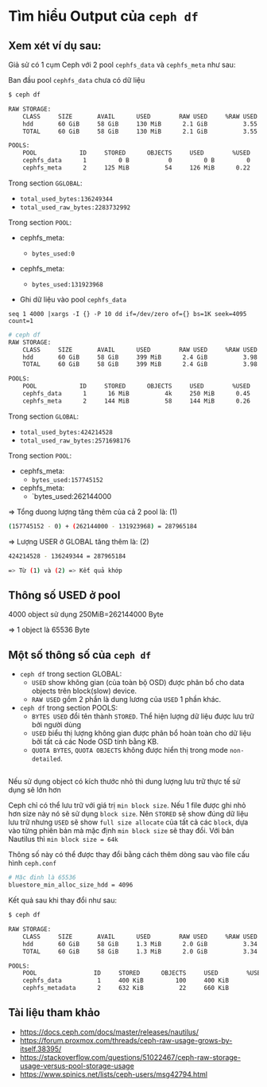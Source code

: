 # Tìm hiểu Output của `ceph df`

## Xem xét ví dụ sau:

Giả sử có 1 cụm Ceph với 2 pool `cephfs_data` và `cephfs_meta` như sau:

Ban đầu pool `cephfs_data` chưa có dữ liệu

```sh
$ ceph df

RAW STORAGE:
    CLASS     SIZE       AVAIL      USED        RAW USED     %RAW USED
    hdd       60 GiB     58 GiB     130 MiB      2.1 GiB          3.55
    TOTAL     60 GiB     58 GiB     130 MiB      2.1 GiB          3.55

POOLS:
    POOL            ID     STORED      OBJECTS     USED        %USED     MAX AVAIL
    cephfs_data      1         0 B           0         0 B         0        27 GiB
    cephfs_meta      2     125 MiB          54     126 MiB      0.22        55 GiB
```

Trong section `GGLOBAL`:
- `total_used_bytes:136249344`
- `total_used_raw_bytes:2283732992`

Trong section `POOL`:
- cephfs_meta:
  - `bytes_used:0`
- cephfs_meta:
  - `bytes_used:131923968`

- Ghi dữ liệu vào pool `cephfs_data`
```
seq 1 4000 |xargs -I {} -P 10 dd if=/dev/zero of={} bs=1K seek=4095 count=1
```
```sh
# ceph df
RAW STORAGE:
    CLASS     SIZE       AVAIL      USED        RAW USED     %RAW USED
    hdd       60 GiB     58 GiB     399 MiB      2.4 GiB          3.98
    TOTAL     60 GiB     58 GiB     399 MiB      2.4 GiB          3.98

POOLS:
    POOL            ID     STORED      OBJECTS     USED        %USED     MAX AVAIL
    cephfs_data      1      16 MiB          4k     250 MiB      0.45        55 GiB
    cephfs_meta      2     144 MiB          58     144 MiB      0.26        55 GiB
```
Trong section `GLOBAL`:
- `total_used_bytes:424214528`
- `total_used_raw_bytes:2571698176`

Trong section `POOL`:
- cephfs_meta:
  - `bytes_used:157745152`
- cephfs_meta:
  - `bytes_used:262144000

=> Tổng duong lượng tăng thêm của cả 2 pool là: (1)
```sh
(157745152 - 0) + (262144000 - 131923968) = 287965184
```
=> Lượng USER ở GLOBAL tăng thêm là: (2)
```sh
424214528 - 136249344 = 287965184

=> Từ (1) và (2) => Kết quả khớp
```

## Thông số USED ở pool

4000 object sử dụng 250MiB=262144000 Byte 

=> 1 object là 65536 Byte

## Một số thông số của `ceph df`
- `ceph df` trong section GLOBAL:
  - `USED` show không gian (của toàn bộ OSD) được phân bổ cho data objects trên block(slow) device.
  - `RAW USED` gồm 2 phần là dung lương của `USED` 1 phần khác.
- `ceph df` trong section POOLS:
  - `BYTES USED` đổi tên thành `STORED`. Thể hiện lượng dữ liệu được lưu trữ bởi người dùng
  - `USED` biểu thị lượng không gian được phân bổ hoàn toàn cho dữ liệu bởi tất cả các Node OSD tính bằng KB.
  - `QUOTA BYTES`, `QUOTA OBJECTS` không được hiển thị trong mode `non-detailed`.

##

Nếu sử dụng object có kích thước nhỏ thì dung lượng lưu trữ thực tế sử dụng sẽ lớn hơn

Ceph chỉ có thể lưu trữ với giá trị `min block size`. Nếu 1 file được ghi nhỏ hơn size này nó sẽ sử dụng `block size`. Nên `STORED` sẽ show đúng dữ liệu lưu trữ nhưng `USED` sẽ show `full size allocate` của tất cả các `block`, dựa vào từng phiên bản mà mặc định `min block size` sẽ thay đổi. Với bản Nautilus thì `min block size = 64k`

Thông số này có thể được thay đổi bằng cách thêm dòng sau vào file cấu hình `ceph.conf`
```sh
# Mặc đinh là 65536
bluestore_min_alloc_size_hdd = 4096
```
Kết quả sau khi thay đổi như sau:
```sh
$ ceph df

RAW STORAGE:
    CLASS     SIZE       AVAIL      USED        RAW USED     %RAW USED
    hdd       60 GiB     58 GiB     1.3 MiB      2.0 GiB          3.34
    TOTAL     60 GiB     58 GiB     1.3 MiB      2.0 GiB          3.34

POOLS:
    POOL                ID     STORED      OBJECTS     USED        %USED     MAX AVAIL
    cephfs_data          1     400 KiB         100     400 KiB         0        55 GiB
    cephfs_metadata      2     632 KiB          22     660 KiB         0        55 GiB
```

## Tài liệu tham khảo
- https://docs.ceph.com/docs/master/releases/nautilus/
- https://forum.proxmox.com/threads/ceph-raw-usage-grows-by-itself.38395/
- https://stackoverflow.com/questions/51022467/ceph-raw-storage-usage-versus-pool-storage-usage
- https://www.spinics.net/lists/ceph-users/msg42794.html
